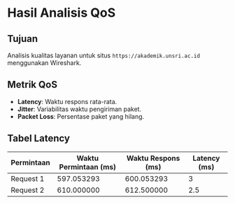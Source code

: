 # Hasil Analisis QoS

## Tujuan
Analisis kualitas layanan untuk situs `https://akademik.unsri.ac.id` menggunakan Wireshark.

## Metrik QoS
- **Latency**: Waktu respons rata-rata.
- **Jitter**: Variabilitas waktu pengiriman paket.
- **Packet Loss**: Persentase paket yang hilang.

## Tabel Latency
| Permintaan  | Waktu Permintaan (ms) | Waktu Respons (ms) | Latency (ms) |
|-------------|------------------------|---------------------|---------------|
| Request 1   | 597.053293             | 600.053293          | 3             |
| Request 2   | 610.000000             | 612.500000          | 2.5           |

